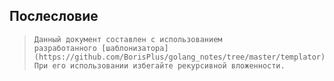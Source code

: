 ## Послесловие

> ```text
> Данный документ составлен с использованием 
> разработанного [шаблонизатора](https://github.com/BorisPlus/golang_notes/tree/master/templator). 
> При его использовании избегайте рекурсивной вложенности.
> ```